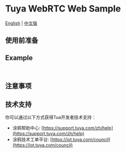 # Tuya WebRTC Web Sample

[English](README.md) | [中文版](README_cn.md)

## 使用前准备

## Example

```


```

## 注意事项


## 技术支持

你可以通过以下方式获得Tua开发者技术支持：

- 涂鸦帮助中心: [https://support.tuya.com/zh/help](https://support.tuya.com/zh/help)
- 涂鸦技术工单平台: [https://iot.tuya.com/council](https://iot.tuya.com/council)
